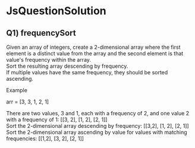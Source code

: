 ﻿# JsQuestionSolution
 
## Q1) frequencySort
Given an array of integers, create a 2-dimensional array 
where the first element is a distinct value from the array and 
the second element is that value's frequency within the array.  
Sort the resulting array descending by frequency.  
If multiple values have the same frequency, they should be sorted ascending.

Example

arr = [3, 3, 1, 2, 1]

There are two values, 3 and 1, each with a frequency of 2, and one value 2 with a frequency of 1: [[3, 2], [1, 2], [2, 1]] <br />
Sort the 2-dimensional array descending by frequency: [[3,2], [1, 2], [2, 1]] <br />
Sort the 2-dimensional array ascending by value for values with matching frequencies: [[1,2], [3, 2], [2, 1]]
